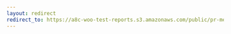 ```yaml
---
layout: redirect
redirect_to: https://a8c-woo-test-reports.s3.amazonaws.com/public/pr-merge/38585/e2e/index.html
---
```

